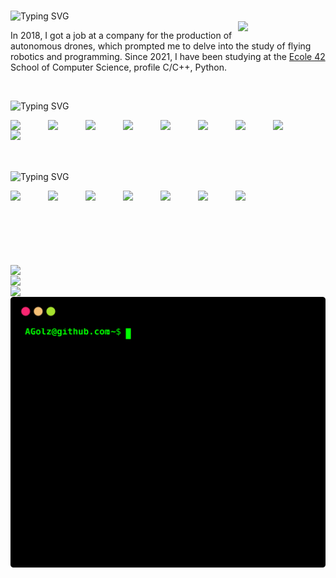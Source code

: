 
<br/>

![Typing SVG](https://readme-typing-svg.herokuapp.com?font=Fira+Code&pause=1000&color=3892F7FF&center=%D0%9B%D0%9E%D0%96%D0%AC&vCenter=%D0%9B%D0%9E%D0%96%D0%AC&repeat=%D0%B8%D1%81%D1%82%D0%B8%D0%BD%D0%BD%D1%8B%D0%B9&width=435&lines=Welcome+to+GitHub+Page+AGolz!)
<br/>
<img src="https://user-images.githubusercontent.com/51645091/216479755-1474ef23-fe16-4e0d-853c-0d6507138370.svg" align="right" width="140" hight="140">

In 2018, I got a job at a company for the production of autonomous drones, which prompted me to delve into the study of flying robotics and programming. Since 2021, I have been studying at the [Ecole 42](https://www.42.fr) School of Computer Science, profile C/C++, Python.

<br/>

![Typing SVG](https://readme-typing-svg.herokuapp.com?font=Fira+Code&pause=1000&color=3892F7FF&center=%D0%9B%D0%9E%D0%96%D0%AC&vCenter=%D0%9B%D0%9E%D0%96%D0%AC&repeat=%D0%B8%D1%81%D1%82%D0%B8%D0%BD%D0%BD%D1%8B%D0%B9&width=435&lines=Tools)

<img src="https://user-images.githubusercontent.com/51645091/217010546-e95e93a2-6c1e-437f-801f-5c453f60665f.svg" align="left" width="60" hight="60">
<img src="https://user-images.githubusercontent.com/51645091/217010870-6eb468ed-ef97-49aa-af9d-d115c5083c5f.svg" align="left" width="60" hight="60">
<img src="https://user-images.githubusercontent.com/51645091/217010980-d26ff406-9016-45af-a3ea-726c26f1f0d0.svg" align="left" width="60" hight="60">
<img src="https://user-images.githubusercontent.com/51645091/217011284-efeaf818-3338-4872-9ff5-0efc0cf0a652.svg" align="left" width="60" hight="60">
<img src="https://user-images.githubusercontent.com/51645091/217010577-2dd79cac-f58d-40e7-9523-bbfa6aa6dd02.svg" align="left" width="60" hight="60">
<img src="https://user-images.githubusercontent.com/51645091/217010683-44dc0011-995d-4485-9b8a-87ff2cbc825f.svg" align="left" width="60" hight="60">
<img src="https://user-images.githubusercontent.com/51645091/217010705-f33bf359-4cd6-4dad-8144-797f09ac9f8d.svg" align="left" width="60" hight="60">
<img src="https://user-images.githubusercontent.com/51645091/217010741-e0688478-4540-4250-948b-219d7576553e.svg" align="left" width="60" hight="60">
<img src="https://user-images.githubusercontent.com/51645091/217013796-42304d6c-3353-425f-8d6e-d4df18f74a11.svg" align="left" width="60" hight="60">

<br/>
<br/>
<br/>
<br/>

![Typing SVG](https://readme-typing-svg.herokuapp.com?font=Fira+Code&pause=1000&color=3892F7FF&center=%D0%9B%D0%9E%D0%96%D0%AC&vCenter=%D0%9B%D0%9E%D0%96%D0%AC&repeat=%D0%B8%D1%81%D1%82%D0%B8%D0%BD%D0%BD%D1%8B%D0%B9&width=435&lines=Skills)


<form><p><img src="https://user-images.githubusercontent.com/51645091/217027896-6e09972a-2109-4d32-8d13-81da654326e7.svg" align="left" width="60" hight="60"></p></form>
<img src="https://user-images.githubusercontent.com/51645091/217028181-75af0ad3-04af-4b32-a785-bb4ef90bf98b.svg" align="left" width="60" hight="60">
<img src="https://user-images.githubusercontent.com/51645091/217027194-f6271d40-c9cd-45f0-ba82-21cb3525242c.svg" align="left" width="60" hight="60">
<img src="https://user-images.githubusercontent.com/51645091/217027643-84297865-9ccb-4717-838d-3d6436450ea9.svg" align="left" width="60" hight="60">
<img src="https://user-images.githubusercontent.com/51645091/217027797-fe4a1854-468e-496e-9286-3d519fe521c3.svg" align="left" width="60" hight="60">
<img src="https://user-images.githubusercontent.com/51645091/217027221-93f4140d-17b9-42b2-84e0-85319d79d028.svg" align="left" width="60" hight="60">
<img src="https://user-images.githubusercontent.com/51645091/217027530-ed820686-e669-4491-943d-13823e19f3fc.svg" align="left" width="60" hight="60">
 
<br/>
<br/>
<br/>
<br/>
<br/>
<br/>
<br/>

<img src="https://github-profile-summary-cards.vercel.app/api/cards/repos-per-language?username=AGolz&theme=solarized_dark" align="left"> 
<br/>
<img src="https://github-profile-summary-cards.vercel.app/api/cards/most-commit-language?username=AGolz&theme=solarized_dark" align="left">
<br/>
<img src="https://github-profile-summary-cards.vercel.app/api/cards/productive-time?username=AGolz&theme=solarized_dark" align="left">
<br/>
<img src="https://raw.githubusercontent.com/AGolz/github-stats/b1731653920306f8386788a116f83fc303ecb2c8/github_stats.svg" align="right">

